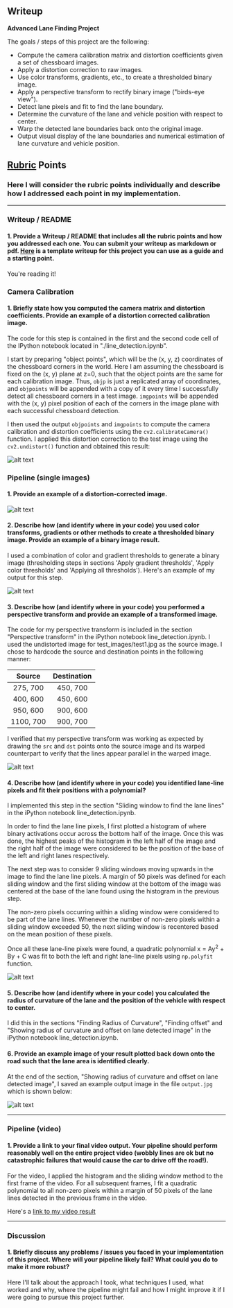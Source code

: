 ## Writeup

**Advanced Lane Finding Project**

The goals / steps of this project are the following:

* Compute the camera calibration matrix and distortion coefficients given a set of chessboard images.
* Apply a distortion correction to raw images.
* Use color transforms, gradients, etc., to create a thresholded binary image.
* Apply a perspective transform to rectify binary image ("birds-eye view").
* Detect lane pixels and fit to find the lane boundary.
* Determine the curvature of the lane and vehicle position with respect to center.
* Warp the detected lane boundaries back onto the original image.
* Output visual display of the lane boundaries and numerical estimation of lane curvature and vehicle position.

[//]: # (Image References)

[image1]: ./undistort_calib_output.png "Undistorted"
[image2]: ./undistort_output.png "Undistorted"
[image3]: ./binary.jpg "Binary Example"
[image4]: ./warped_straight_lines.png "Warp Example"
[image5]: ./color_fit_lines.png "Fit Visual"
[image6]: ./output.jpg "Output"
[video1]: ./project_video_out.mp4 "Video"

## [Rubric](https://review.udacity.com/#!/rubrics/571/view) Points

### Here I will consider the rubric points individually and describe how I addressed each point in my implementation.  

---

### Writeup / README

#### 1. Provide a Writeup / README that includes all the rubric points and how you addressed each one.  You can submit your writeup as markdown or pdf.  [Here](https://github.com/udacity/CarND-Advanced-Lane-Lines/blob/master/writeup_template.md) is a template writeup for this project you can use as a guide and a starting point.  

You're reading it!

### Camera Calibration

#### 1. Briefly state how you computed the camera matrix and distortion coefficients. Provide an example of a distortion corrected calibration image.

The code for this step is contained in the first and the second code cell of the IPython notebook located in "./line_detection.ipynb".

I start by preparing "object points", which will be the (x, y, z) coordinates of the chessboard corners in the world. Here I am assuming the chessboard is fixed on the (x, y) plane at z=0, such that the object points are the same for each calibration image.  Thus, `objp` is just a replicated array of coordinates, and `objpoints` will be appended with a copy of it every time I successfully detect all chessboard corners in a test image.  `imgpoints` will be appended with the (x, y) pixel position of each of the corners in the image plane with each successful chessboard detection.  

I then used the output `objpoints` and `imgpoints` to compute the camera calibration and distortion coefficients using the `cv2.calibrateCamera()` function.  I applied this distortion correction to the test image using the `cv2.undistort()` function and obtained this result: 

![alt text][image1]

### Pipeline (single images)

#### 1. Provide an example of a distortion-corrected image.

![alt text][image2]

#### 2. Describe how (and identify where in your code) you used color transforms, gradients or other methods to create a thresholded binary image.  Provide an example of a binary image result.

I used a combination of color and gradient thresholds to generate a binary image (thresholding steps in sections 'Apply gradient thresholds', 'Apply color thresholds' and 'Applying all thresholds').  Here's an example of my output for this step.

![alt text][image3]

#### 3. Describe how (and identify where in your code) you performed a perspective transform and provide an example of a transformed image.

The code for my perspective transform is included in the section "Perspective transform" in the iPython notebook line_detection.ipynb.  I used the undistorted image for test_images/test1.jpg as the source image.  I chose to hardcode the source and destination points in the following manner:

| Source        | Destination   | 
|:-------------:|:-------------:| 
| 275, 700      | 450, 700      |
| 400, 600      | 450, 600      |
| 950, 600      | 900, 600      |
| 1100, 700     | 900, 700      |

I verified that my perspective transform was working as expected by drawing the `src` and `dst` points onto the source image and its warped counterpart to verify that the lines appear parallel in the warped image.

![alt text][image4]

#### 4. Describe how (and identify where in your code) you identified lane-line pixels and fit their positions with a polynomial?

I implemented this step in the section "Sliding window to find the lane lines" in the iPython notebook line_detection.ipynb. 

In order to find the lane line pixels, I first plotted a histogram of where binary activations occur across the bottom half of the image. Once this was done, the highest peaks of the histogram in the left half of the image and the right half of the image were considered to be the position of the base of the left and right lanes respectively.

The next step was to consider 9 sliding windows moving upwards in the image to find the lane line pixels. A margin of 50 pixels was defined for each sliding window and the first sliding window at the bottom of the image was centered at the base of the lane found using the histogram in the previous step.

The non-zero pixels occurring within a sliding window were considered to be part of the lane lines. Whenever the number of non-zero pixels within a sliding window exceeded 50, the next sliding window is recentered based on the mean position of these pixels.

Once all these lane-line pixels were found, a quadratic polynomial x = Ay<sup>2</sup> + By + C was fit to both the left and right lane-line pixels using `np.polyfit` function.

![alt text][image5]

#### 5. Describe how (and identify where in your code) you calculated the radius of curvature of the lane and the position of the vehicle with respect to center.

I did this in the sections "Finding Radius of Curvature", "Finding offset" and "Showing radius of curvature and offset on lane detected image" in the iPython notebook line_detection.ipynb.

#### 6. Provide an example image of your result plotted back down onto the road such that the lane area is identified clearly.

At the end of the section, "Showing radius of curvature and offset on lane detected image", I saved an example output image in the file `output.jpg` which is shown below:

![alt text][image6]

---

### Pipeline (video)

#### 1. Provide a link to your final video output.  Your pipeline should perform reasonably well on the entire project video (wobbly lines are ok but no catastrophic failures that would cause the car to drive off the road!).

For the video, I applied the histogram and the sliding window method to the first frame of the video. For all subsequent frames, I fit a quadratic polynomial to all non-zero pixels within a margin of 50 pixels of the lane lines detected in the previous frame in the video.

Here's a [link to my video result](./project_video_out.mp4)

---

### Discussion

#### 1. Briefly discuss any problems / issues you faced in your implementation of this project.  Where will your pipeline likely fail?  What could you do to make it more robust?

Here I'll talk about the approach I took, what techniques I used, what worked and why, where the pipeline might fail and how I might improve it if I were going to pursue this project further.  
